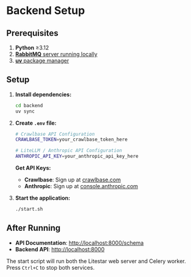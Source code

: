 # Backend Setup

## Prerequisites

1. **Python** ≥3.12
2. [**RabbitMQ** server running locally](https://docs.astral.sh/uv/getting-started/installation/)
3. [**uv** package manager](https://docs.astral.sh/uv/getting-started/installation/)

## Setup

1. **Install dependencies:**

   ```bash
   cd backend
   uv sync
   ```

2. **Create `.env` file:**

   ```bash
   # Crawlbase API Configuration
   CRAWLBASE_TOKEN=your_crawlbase_token_here

   # LiteLLM / Anthropic API Configuration
   ANTHROPIC_API_KEY=your_anthropic_api_key_here
   ```

   **Get API Keys:**

   - **Crawlbase**: Sign up at [crawlbase.com](https://crawlbase.com)
   - **Anthropic**: Sign up at [console.anthropic.com](https://console.anthropic.com)

3. **Start the application:**
   ```bash
   ./start.sh
   ```

## After Running

- **API Documentation**: [http://localhost:8000/schema](http://localhost:8000/schema)
- **Backend API**: [http://localhost:8000](http://localhost:8000)

The start script will run both the Litestar web server and Celery worker. Press `Ctrl+C` to stop both services.
